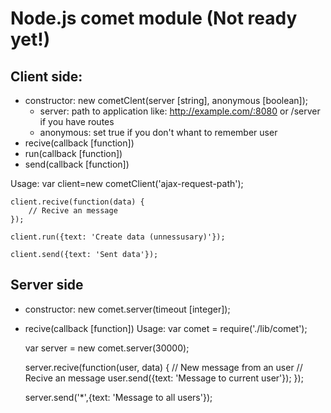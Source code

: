 # Node.js comet module (Not ready yet!)

## Client side:
* constructor: new cometClent(server [string], anonymous [boolean]);
	- server: path to application like: http://example.com/:8080 or /server if you have routes
	- anonymous: set true if you don't whant to remember user
* recive(callback [function])
* run(callback [function])
* send(callback [function])

Usage:
	var client=new cometClient('ajax-request-path');
	
	client.recive(function(data) {
		// Recive an message
	});
	
	client.run({text: 'Create data (unnessusary)'});
	
	client.send({text: 'Sent data'});
	
## Server side
* constructor: new comet.server(timeout [integer]);
* recive(callback [function])
Usage:
	var comet = require('./lib/comet');
	
	var server = new comet.server(30000);
	
	server.recive(function(user, data) { // New message from an user
		// Recive an message
		user.send({text: 'Message to current user'});
	});
	
	server.send('*',{text: 'Message to all users'});
